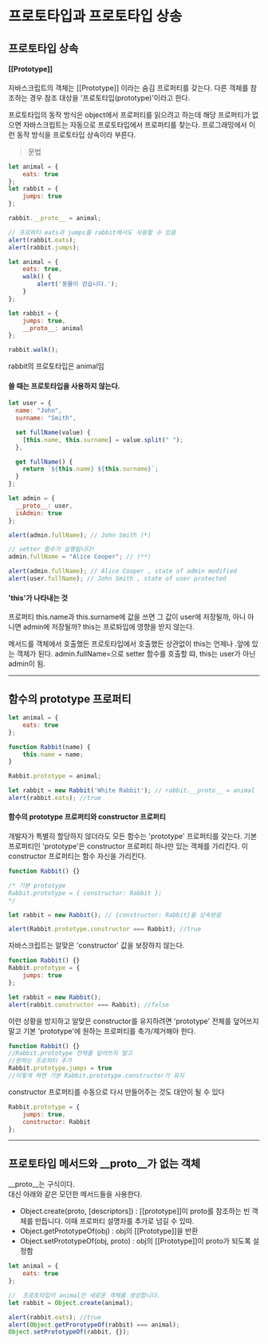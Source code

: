 # 프로토타입과 프로토타입 상송

## 프로토타입 상속

#### [[Prototype]]
자바스크립트의 객체는 [[Prototype]] 이라는 숨김 프로퍼티를 갖는다. 다른 객체를 참조하는 경우 참조 대상을 '프로토타입(prototype)'이라고 한다.

프로토타입의 동작 방식은 object에서 프로퍼티를 읽으려고 하는데 해당 프로퍼티가 없으면 자바스크립트는 자동으로 프로토타입에서 프로퍼티를 찾는다.
프로그래밍에서 이런 동작 방식을 프로토타입 상속이라 부른다.

>문법
```javascript
let animal = {
    eats: true
};
let rabbit = {
    jumps: true
};

rabbit.__proto__ = animal;

// 프로퍼티 eats과 jumps를 rabbit에서도 사용할 수 있음
alert(rabbit.eats);
alert(rabbit.jumps);
```

```javascript
let animal = {
    eats: true,
    walk() {
        alert('동물이 걷습니다.');
    }
};

let rabbit = {
    jumps: true,
    __proto__: animal
};

rabbit.walk();
```
rabbit의 프로토타입은  animal임

#### 쓸 때는 프로토타입을 사용하지 않는다.

```javascript
let user = {
  name: "John",
  surname: "Smith",

  set fullName(value) {
    [this.name, this.surname] = value.split(" ");
  },

  get fullName() {
    return `${this.name} ${this.surname}`;
  }
};

let admin = {
  __proto__: user,
  isAdmin: true
};

alert(admin.fullName); // John Smith (*)

// setter 함수가 실행됩니다!
admin.fullName = "Alice Cooper"; // (**)

alert(admin.fullName); // Alice Cooper , state of admin modified
alert(user.fullName); // John Smith , state of user protected
```

#### 'this'가 나타내는 것
프로퍼티 this.name과 this.surname에 값을 쓰면 그 값이 user에 저장될까, 아니 아니면 admin에 저장될까?
this는 프로톼입에 영향을 받지 않는다.

메서드를 객체에서 호출했든 프로토타입에서 호출했든 상관없이 this는 언제나 .앞에 있는 객체가 된다.
admin.fullName=으로 setter 함수를 호출할 땨, this는 user가 아닌 admin이 됨.

<hr/>

## 함수의 prototype 프로퍼티

```javascript
let animal = {
    eats: true
};

function Rabbit(name) {
    this.name = name;
}

Rabbit.prototype = animal;

let rabbit = new Rabbit('White Rabbit'); // rabbit.__proto__ = animal
alert(rabbit.eats); //true
```

#### 함수의 prototype 프로퍼티와 constructor 프로퍼티
개발자가 특별히 할당하지 않더라도 모든 함수는 'prototype' 프로퍼티를 갖는다.
기본 프로퍼티인 'prototype'은 constructor 프로퍼티 하나만 있는 객체를 가리킨다. 이 constructor 프로퍼티는 함수 자신을 가리킨다.

```javascript
function Rabbit() {}

/* 기본 prototype
Rabbit.prototype = { constructor: Rabbit };
*/

let rabbit = new Rabbit(); // {constructor: Rabbit}을 상속받음

alert(Rabbit.prototype.constructor === Rabbit); //true
```
자바스크립트는 알맞은 'constructor' 값을 보장하지 않는다.

```javascript
function Rabbit() {}
Rabbit.prototype = {
    jumps: true
};

let rabbit = new Rabbit();
alert(rabbit.constructor === Rabbit); //false
```
이런 상황을 방지하고 알맞은 constructor를 유지하려면 'prototype' 전체를 덮어쓰지 말고 기본 'prototype'에 원하는 프로퍼티를 축가/제거해야 한다.

```javascript
function Rabbit() {}
//Rabbit.prototype 전체를 덮어쓰지 말고
//원하는 프로퍼티 추가
Rabbit.prototype.jumps = true
//이렇게 하면 기본 Rabbit.prototype.constructor가 유지
```
constructor 프로퍼티를 수동으로 다시 만들어주는 것도 대안이 될 수 있다
```javascript
Rabbit.prototype = {
    jumps: true,
    constructor: Rabbit
};
```
<hr/>

## 프로토타입 메서드와 __proto__가 없는 객체

__proto__는 구식이다.<br/>
대신 아래와 같은 모던한 메서드들을 사용한다.
- Object.create(proto, [descriptors]) : [[prototype]]이 proto를 참조하는 빈 객체를 만듭니다. 이때 프로퍼티 설명자를 추가로 넘길 수 있따.
- Object.getPrototypeOf(obj) : obj의 [[Prototype]]을 반환
- Object.setPrototypeOf(obj, proto) : obj의 [[Prototype]]이 proto가 되도록 설정함

```javascript
let animal = {
    eats: true
};

//  프로토타입이 animal인 새로운 객체를 생성합니다.
let rabbit = Object.create(animal);

alert(rabbit.eats); //true
alert(Object.getProrotypeOf(rabbit) === animal);
Object.setPrototypeOf(rabbit, {});
```